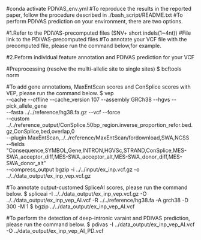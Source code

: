 #conda activate PDIVAS_env.yml
#To reproduce the results in the reported paper, follow the procedure described in ./bash_script/README.txt
#To perform PDIVAS prediction on your environment, there are two options.

#1.Refer to the PDIVAS-precomputed files (SNV+ short indels(1~4nt))
#File link to the PDIVAS-precomputed files
#To annotate your VCF file with the precomputed file, please run the command below,for example.


#2.Peform individual feature annotation and PDIVAS prediction for your VCF 

#Preprocessing (resolve the mullti-allelic site to single sites)
$ bcftools norm 

#To add gene annotations, MaxEntScan scores and ConSplice scores with VEP, please run the command below.
$ vep \
--cache --offline --cache_version 107 --assembly GRCh38 --hgvs --pick_allele_gene \
--fasta ../../reference/hg38.fa.gz --vcf --force \
--custom ../../reference_output/ConSplice.50bp_region.inverse_proportion_refor.bed.gz,ConSplice,bed,overlap,0 \
--plugin MaxEntScan,../../reference/MaxEntScan/fordownload,SWA,NCSS \
--fields "Consequence,SYMBOL,Gene,INTRON,HGVSc,STRAND,ConSplice,MES-SWA_acceptor_diff,MES-SWA_acceptor_alt,MES-SWA_donor_diff,MES-SWA_donor_alt" \
--compress_output bgzip
-i ../../input/ex_inp.vcf.gz -o ../../data_output/ex_inp_vep.vcf.gz

#To annotate output-customed SpliceAI scores, please run the command below.
$ spliceai -I ../../data_output/ex_inp_vep.vcf.gz -O ../../data_output/ex_inp_vep_AI.vcf -R ../../reference/hg38.fa -A grch38 -D 300 -M 1
$ bgzip ../../data_output/ex_inp_vep_AI.vcf

#To perform the detection of deep-intronic varaint and PDIVAS prediction, please run the command below.
$ pdivas -I ../data_output/ex_inp_vep_AI.vcf -O ../data_output/ex_inp_vep_AI_PD.vcf



